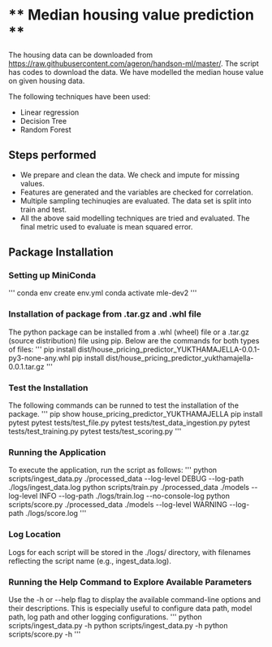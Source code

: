 # ** Median housing value prediction **

The housing data can be downloaded from https://raw.githubusercontent.com/ageron/handson-ml/master/. The script has codes to download the data. We have modelled the median house value on given housing data. 

The following techniques have been used: 

 - Linear regression
 - Decision Tree
 - Random Forest

## Steps performed
 - We prepare and clean the data. We check and impute for missing values.
 - Features are generated and the variables are checked for correlation.
 - Multiple sampling techinuqies are evaluated. The data set is split into train and test.
 - All the above said modelling techniques are tried and evaluated. The final metric used to evaluate is mean squared error.

## Package Installation
### Setting up MiniConda
'''
conda env create env.yml
conda activate mle-dev2
'''

### Installation of package from .tar.gz and .whl file
The python package can be installed from a .whl (wheel) file or a .tar.gz (source distribution) file using pip. 
Below are the commands for both types of files:
'''
pip install dist/house_pricing_predictor_YUKTHAMAJELLA-0.0.1-py3-none-any.whl
pip install dist/house_pricing_predictor_yukthamajella-0.0.1.tar.gz
'''

### Test the Installation
The following commands can be runned to test the installation of the package. 
'''
pip show house_pricing_predictor_YUKTHAMAJELLA
pip install pytest
pytest tests/test_file.py
pytest tests/test_data_ingestion.py
pytest tests/test_training.py
pytest tests/test_scoring.py
'''

### Running the Application
To execute the application, run the script as follows:
'''
python scripts/ingest_data.py ./processed_data --log-level DEBUG --log-path ./logs/ingest_data.log
python scripts/train.py ./processed_data ./models --log-level INFO --log-path ./logs/train.log --no-console-log
python scripts/score.py ./processed_data ./models --log-level WARNING --log-path ./logs/score.log
'''

### Log Location
Logs for each script will be stored in the ./logs/ directory, with filenames reflecting the script name (e.g., ingest_data.log).

### Running the Help Command to Explore Available Parameters
Use the -h or --help flag to display the available command-line options and their descriptions. This is especially useful to configure data path, model path, log path and other logging configurations.
'''
python scripts/ingest_data.py -h
python scripts/ingest_data.py -h
python scripts/score.py -h
'''